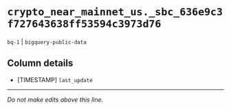 # `crypto_near_mainnet_us._sbc_636e9c3f727643638ff53594c3973d76`
`bq-1` | `bigquery-public-data`

## Column details
* [TIMESTAMP] `last_update`

-------------------------------------------------------------------------------
*Do not make edits above this line.*
